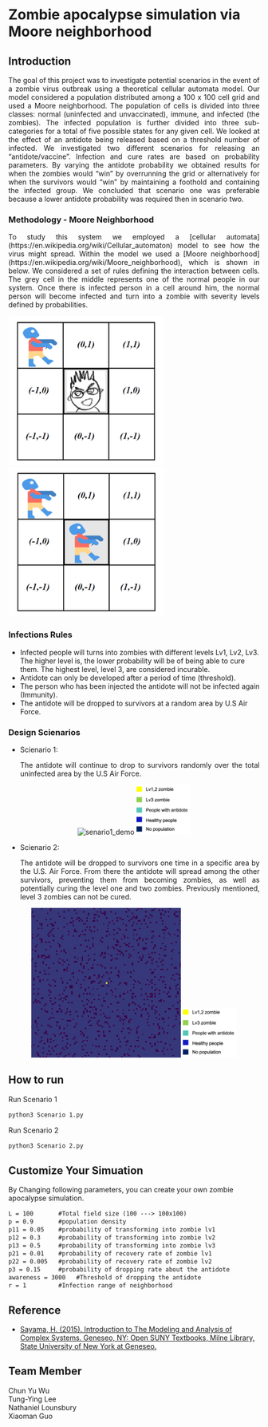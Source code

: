 
# Zombie apocalypse simulation via Moore neighborhood

## Introduction
<p align = "justify">
The goal of this project was to investigate potential scenarios in the event of a zombie virus outbreak using a theoretical cellular automata model. Our model considered a population distributed among a 100 x 100 cell grid and used a Moore neighborhood. The population of cells is divided into three classes: normal (uninfected and unvaccinated), immune, and infected (the zombies). The infected population is further divided into three sub-categories for a total of five possible states for any given cell. We looked at the effect of an antidote being released based on a threshold number of infected. We investigated two different scenarios for releasing an “antidote/vaccine”. Infection and cure rates are based on probability parameters. By varying the antidote probability we obtained results for when the zombies would “win” by overrunning the grid or alternatively for when the survivors would “win” by maintaining a foothold and containing the infected group. We concluded that scenario one was preferable because a lower antidote probability was required then in scenario two. 
</p>

### Methodology - Moore Neighborhood
<p align = "justify">
To study this system we employed a [cellular automata](https://en.wikipedia.org/wiki/Cellular_automaton) model to see how the virus might spread. Within the model we used a [Moore neighborhood](https://en.wikipedia.org/wiki/Moore_neighborhood), which is shown in below. We considered a set of rules defining the interaction between cells. The grey cell in the middle represents one of the normal people in our system. Once there is infected person in a cell around him, the normal person will become infected and turn into a zombie with severity levels defined by probabilities.
</p>

<img src="Image/moore1.png" height= 300px weight = 'auto' >  <img src="Image/moore2.png" height= 300px weight = 'auto'>


### Infections Rules
- Infected people will turns into zombies with different levels Lv1, Lv2, Lv3. The higher level is, the lower probability will be of being able to cure them. The highest level, level 3, are considered incurable.
- Antidote can only be developed after a period of time (threshold).
- The person who has been injected the antidote will not be infected again (Immunity).
- The antidote will be dropped to survivors at a random area by U.S Air Force.


### Design Scienarios 
- Scienario 1:<p align="justify"> The antidote will continue to drop to survivors randomly over the total uninfected area by the U.S Air Force.</p>
<p align="center">
    <img src='Image/senario_1.gif' alt = 'senario1_demo' height= 300px weight = 'auto' /> <img src='Image/legend.png' alt = 'img_legend' height= 100px weight = 'auto'>
</p>

- Scienario 2:<p align="justify"> The antidote will be dropped to survivors one time in a specific area by the U.S. Air Force. From there the antidote will spread among the other survivors, preventing them from becoming zombies, as well as potentially curing the level one and two zombies. Previously mentioned, level 3 zombies can not be cured. </p>


<p align="center">
    <img src='Image/senario_2.gif' alt = 'senario2_demo' height= 300px weight = 'auto' /> <img src='Image/legend.png' alt = 'img_legend' height= 100px weight = 'auto'>
</p>



## How to run 

Run Scenario 1

```bash
python3 Scenario 1.py
```
Run Scenario 2

```bash
python3 Scenario 2.py
```

## Customize Your Simuation
By Changing following parameters, you can create your own zombie apocalypse simulation.

```python3
L = 100       #Total field size (100 ---> 100x100)
p = 0.9       #population density
p11 = 0.05    #probability of transforming into zombie lv1
p12 = 0.3     #probability of transforming into zombie lv2
p13 = 0.5     #probability of transforming into zombie lv3
p21 = 0.01    #probability of recovery rate of zombie lv1
p22 = 0.005   #probability of recovery rate of zombie lv2
p3 = 0.15     #probability of dropping rate about the antidote
awareness = 3000   #Threshold of dropping the antidote
r = 1         #Infection range of neighborhood
```
## Reference
- [Sayama, H. (2015). Introduction to The Modeling and Analysis of Complex Systems. Geneseo, NY: Open SUNY Textbooks, Milne Library, State University of New York at Geneseo.](https://textbooks.opensuny.org/introduction-to-the-modeling-and-analysis-of-complex-systems/)

## Team Member
Chun Yu Wu  
Tung-Ying Lee  
Nathaniel Lounsbury  
Xiaoman Guo
